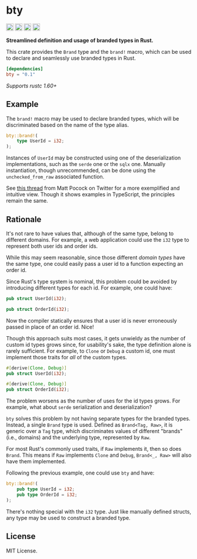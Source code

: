 # bty

[<img alt="github" src="https://img.shields.io/badge/github-lffg/bty-8da0cb?labelColor=555555&logo=github&style=for-the-badge" height="20">](https://github.com/lffg/bty)
[<img alt="crates.io" src="https://img.shields.io/crates/v/bty.svg?color=fc8d62&logo=rust&style=for-the-badge" height="20">](https://crates.io/crates/bty)
[<img alt="docs.rs" src="https://img.shields.io/badge/docs.rs-bty-66c2a5?labelColor=555555&logo=docs.rs&style=for-the-badge" height="20">](https://docs.rs/bty)
[<img alt="build status" src="https://img.shields.io/github/actions/workflow/status/lffg/bty/ci.yml?branch=main&style=for-the-badge" height="20">](https://github.com/lffg/bty/actions?query=branch:main)

**Streamlined definition and usage of branded types in Rust.**

This crate provides the `Brand` type and the `brand!` macro, which can be used
to declare and seamlessly use branded types in Rust.

```toml
[dependencies]
bty = "0.1"
```

_Supports rustc 1.60+_

## Example

The `brand!` macro may be used to declare branded types, which will be
discriminated based on the name of the type alias.

```rs
bty::brand!(
    type UserId = i32;
);
```

Instances of `UserId` may be constructed using one of the deserialization
implementations, such as the `serde` one or the `sqlx` one. Manually
instantiation, though unrecommended, can be done using the `unchecked_from_raw`
associated function.

See [this thread][tw-ts] from Matt Pocock on Twitter for a more exemplified and
intuitive view. Though it shows examples in TypeScript, the principles remain
the same.

[tw-ts]: https://twitter.com/mattpocockuk/status/1625173884885401600

## Rationale

It's not rare to have values that, although of the same type, belong to
different domains. For example, a web application could use the `i32` type to
represent both user ids and order ids.

While this may seem reasonable, since those different _domain types_ have the
same type, one could easily pass a user id to a function expecting an order id.

Since Rust's type system is nominal, this problem could be avoided by
introducing different types for each id. For example, one could have:

```rs
pub struct UserId(i32);

pub struct OrderId(i32);
```

Now the compiler statically ensures that a user id is never erroneously passed
in place of an order id. Nice!

Though this approach suits most cases, it gets unwieldy as the number of custom
id types grows since, for usability's sake, the type definition alone is rarely
sufficient. For example, to `Clone` or `Debug` a custom id, one must implement
those traits for _all_ of the custom types.

```rs
#[derive(Clone, Debug)]
pub struct UserId(i32);

#[derive(Clone, Debug)]
pub struct OrderId(i32);
```

The problem worsens as the number of uses for the id types grows. For example,
what about `serde` serialization and deserialization?

`bty` solves this problem by not having separate types for the branded types.
Instead, a single `Brand` type is used. Defined as `Brand<Tag, Raw>`, it is
generic over a `Tag` type, which discriminates values of different "brands"
(i.e., domains) and the underlying type, represented by `Raw`.

For most Rust's commonly used traits, if `Raw` implements it, then so does
`Brand`. This means if `Raw` implements `Clone` and `Debug`, `Brand<_, Raw>`
will also have them implemented.

Following the previous example, one could use `bty` and have:

```rs
bty::brand!(
    pub type UserId = i32;
    pub type OrderId = i32;
);
```

There's nothing special with the `i32` type. Just like manually defined structs,
any type may be used to construct a branded type.

## License

MIT License.

